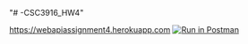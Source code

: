 "# -CSC3916_HW4" 

https://webapiassignment4.herokuapp.com
[![Run in Postman](https://run.pstmn.io/button.svg)](https://app.getpostman.com/run-collection/7dd1e416c94b9b904a34)




